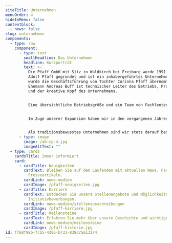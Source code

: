 ```yaml
---
siteTitle: Unternehmen
menuOrder: 4
hideInMenu: false
contentblock:
  - news: false
slug: unternehmen
components:
  - type: row
    component:
      - type: text
        smallHeadline: Das Unternehmen
        headline: Kurzporträt
        text: >-
          Die Pfaff GmbH mit Sitz in Waldkirch bei Freiburg wurde 1991 von Herrn
          Adolf Pfaff gegründet und ist ein inhabergeführtes Unternehmen. 2018
          wurde die Geschäftsführung von Tochter Corinna Pfaff übernommen. Ihr
          Ehemann Andreas Buff ist technischer Leiter des Betriebs, Prokurist
          und der kreative Kopf des Unternehmens.


          Eine übersichtliche Betriebsgröße und ein Team von Fachleuten garantieren schnelle und direkte Kommunikationswege sowie ein großes Maß an Flexibilität. Modernste Konstruktions- und Herstellungstechnik versetzt uns in die Lage, besonders hohen Ansprüchen an Material, Werkzeugen und Maschinen gerecht zu werden. Moderne Fertigung, qualifiziertes Personal und ein nach ISO 9001 und ISO 13485 zertifiziertes Qualitätsmanagement gewährleisten unseren Kunden eine hervorragende Qualität bei wirtschaftlicher Herstellung.


          Im Zuge unserer Expansion haben wir in den vergangenen Jahren kontinuierlich in unseren modernen Maschinenpark sowie in qualifizierte Mitarbeiter investiert. Wir beschäftigen heute 17 Mitarbeiter und produzieren im Eineinhalb-Schicht-Betrieb auf einer Fläche von 700 Quadratmetern.


          Als traditionsbewusstes Unternehmen sind wir stets darauf bedacht, unsere Erfolgsgeschichte weiterzuführen und uns gleichzeitig neuen Herausforderungen zu stellen. Entdecken Sie unsere hochwertigen Produkte und erfahren Sie mehr über unsere Leidenschaft für Qualität und Innovation. Wir laden Sie herzlich ein, uns näher kennenzulernen und Teil unserer Erfolgsgeschichte zu werden. Kontaktieren Sie uns gerne für weitere Informationen.
      - type: image
        image: /ab-cp-4.jpg
        imageAltText: ""
  - type: cards
    cardsTitle: Immer informiert
    card:
      - cardTitle: Neuigkeiten
        cardText: Bleiben Sie auf dem Laufenden mit aktuellen News, Fachbeiträgen und
          Presseartikeln.
        cardLink: news-medien
        cardImage: /pfaff-neuigkeiten.jpg
      - cardTitle: Karriere
        cardText: Entdecken Sie unsere Stellenangebote und Möglichkeiten für
          Initiativbewerbungen.
        cardLink: news-medien/stellenausschreibungen
        cardImage: /pfaff-karriere.jpg
      - cardTitle: Meilensteine
        cardText: Erfahren Sie mehr über unsere Geschichte und wichtige Stationen.
        cardLink: news-medien/meilensteine
        cardImage: /pfaff-historie.jpg
id: f768f98b-fcb5-4305-b731-838d75613174
---
```

